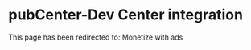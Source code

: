 ﻿---
redirect_url: https://docs.microsoft.com/windows/uwp/publish/monetize-with-ads
---

# pubCenter-Dev Center integration

This page has been redirected to: Monetize with ads
